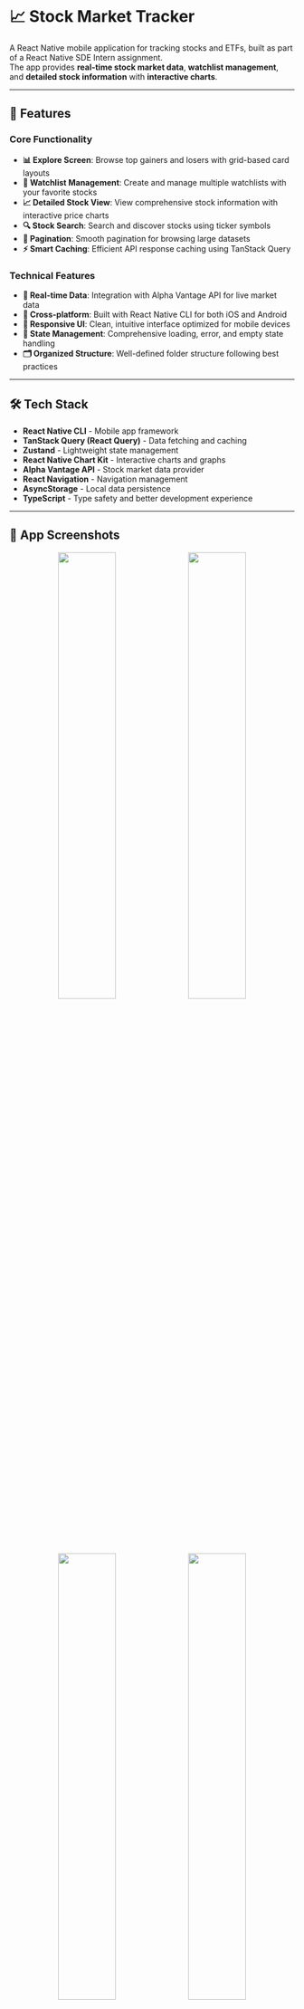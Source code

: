 # 📈 Stock Market Tracker

A React Native mobile application for tracking stocks and ETFs, built as part of a React Native SDE Intern assignment.  
The app provides **real-time stock market data**, **watchlist management**, and **detailed stock information** with **interactive charts**.

---

## 🚀 Features

### Core Functionality
- **📊 Explore Screen**: Browse top gainers and losers with grid-based card layouts
- **👀 Watchlist Management**: Create and manage multiple watchlists with your favorite stocks
- **📈 Detailed Stock View**: View comprehensive stock information with interactive price charts
- **🔍 Stock Search**: Search and discover stocks using ticker symbols
- **📄 Pagination**: Smooth pagination for browsing large datasets
- **⚡ Smart Caching**: Efficient API response caching using TanStack Query

### Technical Features
- **🔄 Real-time Data**: Integration with Alpha Vantage API for live market data
- **📱 Cross-platform**: Built with React Native CLI for both iOS and Android
- **🎨 Responsive UI**: Clean, intuitive interface optimized for mobile devices
- **🚦 State Management**: Comprehensive loading, error, and empty state handling
- **🗂️ Organized Structure**: Well-defined folder structure following best practices

---

## 🛠️ Tech Stack

- **React Native CLI** - Mobile app framework  
- **TanStack Query (React Query)** - Data fetching and caching  
- **Zustand** - Lightweight state management  
- **React Native Chart Kit** - Interactive charts and graphs  
- **Alpha Vantage API** - Stock market data provider  
- **React Navigation** - Navigation management  
- **AsyncStorage** - Local data persistence  
- **TypeScript** - Type safety and better development experience  

---


## 📱 App Screenshots

<p align="center">
  <img src="https://github.com/user-attachments/assets/2d92a998-8c9c-4622-a964-8dda015d1f3e" width="45%" />
   <img src="https://github.com/user-attachments/assets/f665faf1-27b4-4a1d-85f1-ca8ede61d967" width="45%" />
  
</p>

<p align="center">
  <img src="https://github.com/user-attachments/assets/551b0a08-6f18-4a19-8f32-2379f176ecf7" width="45%" />
<img src="https://github.com/user-attachments/assets/ec8aebe3-8a02-48ae-ac76-eef32dd50ff9" width="45%" />
</p>

---

## 📦 APK & Demo

👉 **Download APK & Watch Demo Videos here**: [Google Drive Link](https://drive.google.com/drive/folders/17QsnBfgwnYGGeOyKq6rvkKolJF2bpMLv?usp=drive_link)  

---
